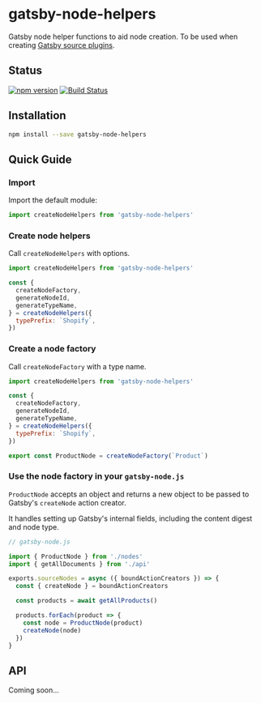 # gatsby-node-helpers

Gatsby node helper functions to aid node creation. To be used when creating
[Gatsby source plugins][gatsby-source-plugins].

## Status

[![npm version](https://badge.fury.io/js/gatsby-node-helpers.svg)](http://badge.fury.io/js/gatsby-node-helpers)
[![Build Status](https://secure.travis-ci.org/angeloashmore/gatsby-node-helpers.svg?branch=master)](http://travis-ci.org/angeloashmore/gatsby-node-helpers?branch=master)

## Installation

```sh
npm install --save gatsby-node-helpers
```

## Quick Guide

### Import

Import the default module:

```js
import createNodeHelpers from 'gatsby-node-helpers'
```

### Create node helpers

Call `createNodeHelpers` with options.

```js
import createNodeHelpers from 'gatsby-node-helpers'

const {
  createNodeFactory,
  generateNodeId,
  generateTypeName,
} = createNodeHelpers({
  typePrefix: `Shopify`,
})
```

### Create a node factory

Call `createNodeFactory` with a type name.

```js
import createNodeHelpers from 'gatsby-node-helpers'

const {
  createNodeFactory,
  generateNodeId,
  generateTypeName,
} = createNodeHelpers({
  typePrefix: `Shopify`,
})

export const ProductNode = createNodeFactory(`Product`)
```

### Use the node factory in your `gatsby-node.js`

`ProductNode` accepts an object and returns a new object to be passed to
Gatsby's `createNode` action creator.

It handles setting up Gatsby's internal fields, including the content digest
and node type.

```js
// gatsby-node.js

import { ProductNode } from './nodes'
import { getAllDocuments } from './api'

exports.sourceNodes = async ({ boundActionCreators }) => {
  const { createNode } = boundActionCreators

  const products = await getAllProducts()

  products.forEach(product => {
    const node = ProductNode(product)
    createNode(node)
  })
}
```

## API

Coming soon...

[gatsby-source-plugins]: https://www.gatsbyjs.org/docs/create-source-plugin/
